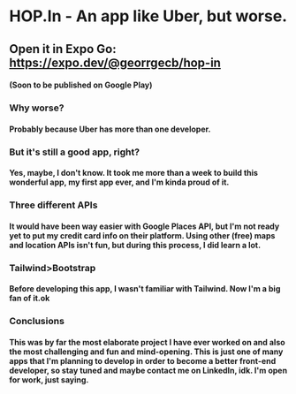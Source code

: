 # HOP.In - An app like Uber, but worse.

## Open it in Expo Go: https://expo.dev/@georrgecb/hop-in

#### (Soon to be published on Google Play)

### Why worse?

#### Probably because Uber has more than one developer.

### But it's still a good app, right?

#### Yes, maybe, I don't know. It took me more than a week to build this wonderful app, my first app ever, and I'm kinda proud of it.

### Three different APIs

#### It would have been way easier with Google Places API, but I'm not ready yet to put my credit card info on their platform. Using other (free) maps and location APIs isn't fun, but during this process, I did learn a lot.

### Tailwind>Bootstrap

#### Before developing this app, I wasn't familiar with Tailwind. Now I'm a big fan of it.ok

### Conclusions

#### This was by far the most elaborate project I have ever worked on and also the most challenging and fun and mind-opening. This is just one of many apps that I'm planning to develop in order to become a better front-end developer, so stay tuned and maybe contact me on LinkedIn, idk. I'm open for work, just saying.
